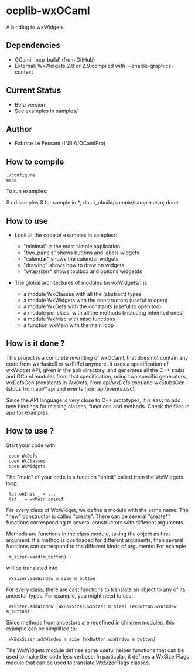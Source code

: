 # ocplib-wxOCaml

A binding to wxWidgets

## Dependencies

* OCaml: 'ocp-build' (from GitHub)
* External: WxWidgets 2.8 or 2.9
    compiled with --enable-graphics-context

## Current Status

* Beta version
* See examples in samples/

## Author

* Fabrice Le Fessant (INRIA/OCamlPro)

## How to compile

    ./configure
    make

 To run examples:

  $ cd samples
  $ for sample in *; do ../_obuild/$sample/$sample.asm; done

## How to use

* Look at the code of examples in samples/:
    * "minimal" is the most simple application
    * "two_panels" shows buttons and labels widgets
    * "calendar" shows the calendar widgets
    * "drawing" shows how to draw on widgets
    * "wrapsizer" shows toolbox and options widgetds

* The global architectures of modules (in wxWidgets/) is:
  * a module WxClasses with all the (abstract) types
  * a module WxWidgets with the constructors (useful to open)
  * a module WxDefs with the constants (useful to open too)
  * a module per class, with all the methods (including inherited ones)
  * a module WxMisc with misc functions
  * a function wxMain with the main loop

## How is it done ?

This project is a complete rewritting of wxOCaml, that does not contain
 any code from wxHaskell or wxEiffel anymore. It uses a specification of
 wxWidget API, given in the api/ directory, and generates all the C++ stubs
 and OCaml modules from that specification, using two specific generators,
 wxDefsGen (constants in WxDefs, from api/wxDefs.dsc) and wxStubsGen
 (stubs from api/*.api and events from api/events.dsc).

Since the API language is very close to C++ prototypes, it is easy to
add new bindings for missing classes, functions and methods. Check
the files in api/ for examples.

## How to use ?

Start your code with:

     open WxDefs
     open WxClasses
     open WxWidgets

The "main" of your code is a function "onInit" called from the WxWidgets loop:

     let onInit _ = ...
     let _ = wxMain oninit

For every class of WxWidget, we define a module with the same name. The "new"
constructor is called "create". There can be several "create*" functions
corresponding to several constructors with different arguments.

Methods are functions in the class module, taking the object as first argument.
If a method is overloaded for different arguments, then several functions
can correspond to the different kinds of arguments:
For example 

     m_sizer->add(m_button)

will be translated into 

     WxSizer.addWindow m_size m_button

For every class, there are cast functions to translate an object to any 
of its ancestor types. For example, you might need to use:

     WxSizer.addWindow (WxBoxSizer.wxSizer m_size) (WxButton.wxWindow m_button)

Since methods from ancestors are redefined in children modules, this example
can be simplified to:

     WxBoxSizer.addWindow m_size (WxButton.wxWindow m_button)

The WxWidgets module defines some useful helper functions that can be
used to make the code less verbose. In particular, it defines a WxSizerFlags
module that can be used to translate WxSizerFlags classes.
